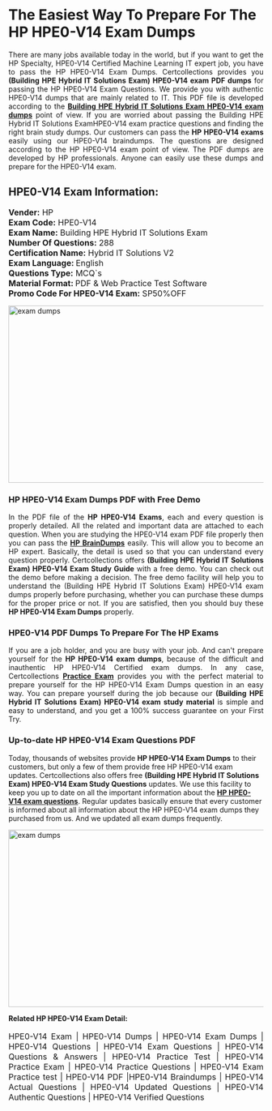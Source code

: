 <h1>The Easiest Way To Prepare For The HP HPE0-V14 Exam Dumps</h1> <p style="text-align:justify">There are many jobs available today in the world, but if you want to get the HP Specialty, HPE0-V14 Certified Machine Learning IT expert job, you have to pass the HP HPE0-V14 Exam Dumps. Certcollections provides you <strong>(Building HPE Hybrid IT Solutions Exam) HPE0-V14 exam PDF dumps</strong> for passing the HP HPE0-V14 Exam Questions. We provide you with authentic HPE0-V14 dumps that are mainly related to IT. This PDF file is developed according to the <a href="https://www.certsofficial.com/hp/hpe0-v14-questions"><strong>Building HPE Hybrid IT Solutions Exam HPE0-V14 exam dumps</strong></a> point of view. If you are worried about passing the Building HPE Hybrid IT Solutions ExamHPE0-V14 exam practice questions and finding the right brain study dumps. Our customers can pass the <strong>HP HPE0-V14 exams </strong>easily using our HPE0-V14 braindumps. The questions are designed according to the HP HPE0-V14 exam point of view. The PDF dumps are developed by HP professionals. Anyone can easily use these dumps and prepare for the HPE0-V14 exam.</p> <h2><strong>HPE0-V14 Exam Information:</strong></h2> <p><span style="font-size:16px"><strong>Vender:</strong> HP<br /> <strong>Exam Code:</strong> HPE0-V14<br /> <strong>Exam Name:</strong> Building HPE Hybrid IT Solutions Exam<br /> <strong>Number Of Questions:</strong> 288<br /> <strong>Certification Name:</strong> Hybrid IT Solutions V2<br /> <strong>Exam Language: </strong>English<br /> <strong>Questions Type:</strong> MCQ`s<br /> <strong>Material Format: </strong>PDF & Web Practice Test Software<br /> <strong>Promo Code For HPE0-V14 Exam:</strong> SP50%OFF</span></p> <p><a href="https://www.certsofficial.com/hp/hpe0-v14-questions" rel="no-follow"><img alt="exam dumps" src="https://www.certcollections.com/uploads/content/certsofficial.jpg" style="height:350px; width:750px" /></a></p> <h3><strong>HP HPE0-V14 Exam Dumps PDF with Free Demo</strong></h3> <p style="text-align:justify">In the PDF file of the <strong>HP HPE0-V14 Exams</strong>, each and every question is properly detailed. All the related and important data are attached to each question. When you are studying the HPE0-V14 exam PDF file properly then you can pass the <a href="https://www.certsofficial.com/hp-dumps"><strong>HP BrainDumps</strong></a> easily. This will allow you to become an HP expert. Basically, the detail is used so that you can understand every question properly. Certcollections offers <strong>(Building HPE Hybrid IT Solutions Exam) HPE0-V14 Exam Study Guide</strong> with a free demo. You can check out the demo before making a decision. The free demo facility will help you to understand the (Building HPE Hybrid IT Solutions Exam) HPE0-V14 exam dumps properly before purchasing, whether you can purchase these dumps for the proper price or not. If you are satisfied, then you should buy these <strong>HP HPE0-V14 Exam Dumps</strong> properly.</p> <h3><strong>HPE0-V14 PDF Dumps To Prepare For The HP Exams</strong></h3> <p style="text-align:justify">If you are a job holder, and you are busy with your job. And can't prepare yourself for the <strong>HP HPE0-V14 exam dumps</strong>, because of the difficult and inauthentic HP HPE0-V14 Certified exam dumps. In any case, Certcollections <strong><a href="https://www.certsofficial.com/">Practice Exam</a></strong> provides you with the perfect material to prepare yourself for the HP HPE0-V14 Exam Dumps question in an easy way. You can prepare yourself during the job because our <strong>(Building HPE Hybrid IT Solutions Exam) HPE0-V14 exam study material</strong> is simple and easy to understand, and you get a 100% success guarantee on your First Try.</p> <h3><strong>Up-to-date HP HPE0-V14 Exam Questions PDF</strong></h3> <p>Today, thousands of websites provide <strong>HP HPE0-V14 Exam Dumps</strong> to their customers, but only a few of them provide free HP HPE0-V14 exam updates. Certcollections also offers free <strong>(Building HPE Hybrid IT Solutions Exam) HPE0-V14 Exam Study Questions</strong> updates. We use this facility to keep you up to date on all the important information about the <a href="https://www.certsofficial.com/hp/hpe0-v14-questions"><strong>HP HPE0-V14 exam questions</strong></a>. Regular updates basically ensure that every customer is informed about all information about the HP HPE0-V14 exam dumps they purchased from us. And we updated all exam dumps frequently.</p> <p><a href="https://www.certsofficial.com/hp/hpe0-v14-questions"><img alt="exam dumps " src="https://www.certcollections.com/uploads/content/certsofficial2.jpg" style="height:350px; width:750px" /></a></p> <p style="text-align:justify"><span style="font-size:14px"><strong>Related HP HPE0-V14 Exam Detail:</strong></span><br /> <br /> <span style="font-size:16px">HPE0-V14 Exam | HPE0-V14 Dumps | HPE0-V14 Exam Dumps | HPE0-V14 Questions | HPE0-V14 Exam Questions | HPE0-V14 Questions & Answers | HPE0-V14 Practice Test | HPE0-V14 Practice Exam | HPE0-V14 Practice Questions | HPE0-V14 Exam Practice test | HPE0-V14 PDF |HPE0-V14 Braindumps | HPE0-V14 Actual Questions | HPE0-V14 Updated Questions | HPE0-V14 Authentic Questions | HPE0-V14 Verified Questions</span></p>
